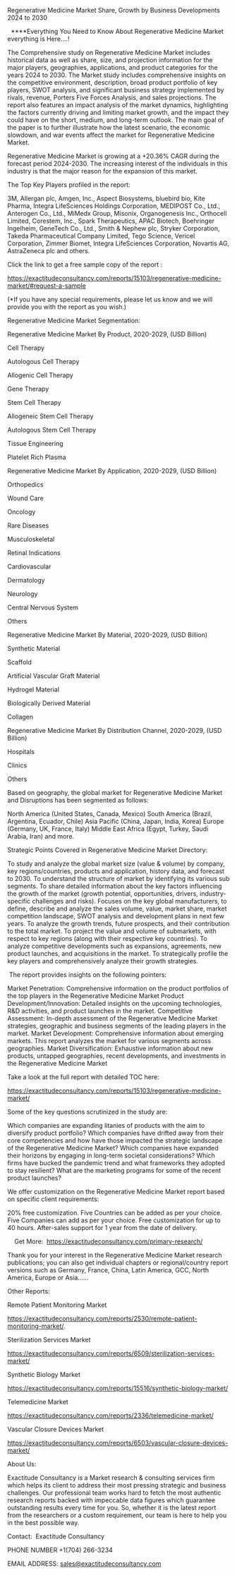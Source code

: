 Regenerative Medicine Market Share, Growth by Business Developments 2024 to 2030

  ****Everything You Need to Know About Regenerative Medicine Market everything is Here....!

The Comprehensive study on Regenerative Medicine Market includes historical data as well as share, size, and projection information for the major players, geographies, applications, and product categories for the years 2024 to 2030. The Market study includes comprehensive insights on the competitive environment, description, broad product portfolio of key players, SWOT analysis, and significant business strategy implemented by rivals, revenue, Porters Five Forces Analysis, and sales projections. The report also features an impact analysis of the market dynamics, highlighting the factors currently driving and limiting market growth, and the impact they could have on the short, medium, and long-term outlook. The main goal of the paper is to further illustrate how the latest scenario, the economic slowdown, and war events affect the market for Regenerative Medicine Market.

Regenerative Medicine Market is growing at a +20.36% CAGR during the forecast period 2024-2030. The increasing interest of the individuals in this industry is that the major reason for the expansion of this market.

The Top Key Players profiled in the report: 

3M, Allergan plc, Amgen, Inc., Aspect Biosystems, bluebird bio, Kite Pharma, Integra LifeSciences Holdings Corporation, MEDIPOST Co., Ltd., Anterogen Co., Ltd., MiMedx Group, Misonix, Organogenesis Inc., Orthocell Limited, Corestem, Inc., Spark Therapeutics, APAC Biotech, Boehringer Ingelheim, GeneTech Co., Ltd., Smith & Nephew plc, Stryker Corporation, Takeda Pharmaceutical Company Limited, Tego Science, Vericel Corporation, Zimmer Biomet, Integra LifeSciences Corporation, Novartis AG, AstraZeneca plc and others.

Click the link to get a free sample copy of the report :

https://exactitudeconsultancy.com/reports/15103/regenerative-medicine-market/#request-a-sample

(*If you have any special requirements, please let us know and we will provide you with the report as you wish.)

Regenerative Medicine Market Segmentation:

Regenerative Medicine Market By Product, 2020-2029, (USD Billion)

Cell Therapy

Autologous Cell Therapy

Allogenic Cell Therapy

Gene Therapy

Stem Cell Therapy

Allogeneic Stem Cell Therapy

Autologous Stem Cell Therapy

Tissue Engineering

Platelet Rich Plasma

Regenerative Medicine Market By Application, 2020-2029, (USD Billion)

Orthopedics

Wound Care

Oncology

Rare Diseases

Musculoskeletal

Retinal Indications

Cardiovascular

Dermatology

Neurology

Central Nervous System

Others

Regenerative Medicine Market By Material, 2020-2029, (USD Billion)

Synthetic Material

Scaffold

Artificial Vascular Graft Material

Hydrogel Material

Biologically Derived Material

Collagen

Regenerative Medicine Market By Distribution Channel, 2020-2029, (USD Billion)

Hospitals

Clinics

Others

Based on geography, the global market for Regenerative Medicine Market and Disruptions has been segmented as follows:

North America (United States, Canada, Mexico)
South America (Brazil, Argentina, Ecuador, Chile)
Asia Pacific (China, Japan, India, Korea)
Europe (Germany, UK, France, Italy)
Middle East Africa (Egypt, Turkey, Saudi Arabia, Iran) and more.

Strategic Points Covered in Regenerative Medicine Market Directory:

To study and analyze the global market size (value & volume) by company, key regions/countries, products and application, history data, and forecast to 2030.
To understand the structure of market by identifying its various sub segments.
To share detailed information about the key factors influencing the growth of the market (growth potential, opportunities, drivers, industry-specific challenges and risks).
Focuses on the key global manufacturers, to define, describe and analyze the sales volume, value, market share, market competition landscape, SWOT analysis and development plans in next few years.
To analyze the growth trends, future prospects, and their contribution to the total market.
To project the value and volume of submarkets, with respect to key regions (along with their respective key countries).
To analyze competitive developments such as expansions, agreements, new product launches, and acquisitions in the market.
To strategically profile the key players and comprehensively analyze their growth strategies.

 The report provides insights on the following pointers:

Market Penetration: Comprehensive information on the product portfolios of the top players in the Regenerative Medicine Market
Product Development/Innovation: Detailed insights on the upcoming technologies, R&D activities, and product launches in the market.
Competitive Assessment: In-depth assessment of the Regenerative Medicine Market strategies, geographic and business segments of the leading players in the market.
Market Development: Comprehensive information about emerging markets. This report analyzes the market for various segments across geographies.
Market Diversification: Exhaustive information about new products, untapped geographies, recent developments, and investments in the Regenerative Medicine Market

Take a look at the full report with detailed TOC here:

https://exactitudeconsultancy.com/reports/15103/regenerative-medicine-market/

Some of the key questions scrutinized in the study are:

Which companies are expanding litanies of products with the aim to diversify product portfolio?
Which companies have drifted away from their core competencies and how have those impacted the strategic landscape of the Regenerative Medicine Market?
Which companies have expanded their horizons by engaging in long-term societal considerations?
Which firms have bucked the pandemic trend and what frameworks they adopted to stay resilient?
What are the marketing programs for some of the recent product launches?

We offer customization on the Regenerative Medicine Market report based on specific client requirements:

20% free customization.
Five Countries can be added as per your choice.
Five Companies can add as per your choice.
Free customization for up to 40 hours.
After-sales support for 1 year from the date of delivery.

    Get More:  https://exactitudeconsultancy.com/primary-research/

Thank you for your interest in the Regenerative Medicine Market research publications; you can also get individual chapters or regional/country report versions such as Germany, France, China, Latin America, GCC, North America, Europe or Asia……

Other Reports:

Remote Patient Monitoring Market

https://exactitudeconsultancy.com/reports/2530/remote-patient-monitoring-market/.

Sterilization Services Market

https://exactitudeconsultancy.com/reports/6509/sterilization-services-market/

Synthetic Biology Market

https://exactitudeconsultancy.com/reports/15516/synthetic-biology-market/

Telemedicine Market

https://exactitudeconsultancy.com/reports/2336/telemedicine-market/

Vascular Closure Devices Market

https://exactitudeconsultancy.com/reports/6503/vascular-closure-devices-market/

About Us:

Exactitude Consultancy is a Market research & consulting services firm which helps its client to address their most pressing strategic and business challenges. Our professional team works hard to fetch the most authentic research reports backed with impeccable data figures which guarantee outstanding results every time for you. So, whether it is the latest report from the researchers or a custom requirement, our team is here to help you in the best possible way.

Contact:  Exactitude Consultancy

PHONE NUMBER +1(704) 266-3234

EMAIL ADDRESS: sales@exactitudeconsultancy.com

